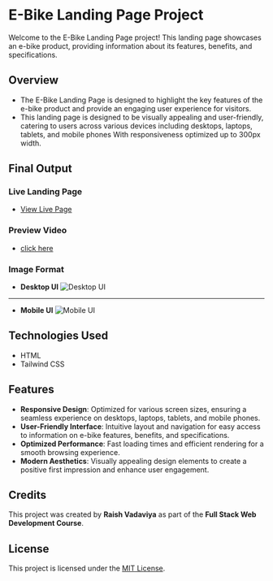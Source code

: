 # E-Bike Landing Page Project

Welcome to the E-Bike Landing Page project! This landing page showcases an e-bike product, providing information about its features, benefits, and specifications.

## Overview

- The E-Bike Landing Page is designed to highlight the key features of the e-bike product and provide an engaging user experience for visitors.
- This landing page is designed to be visually appealing and user-friendly, catering to users across various devices including desktops, laptops, tablets, and mobile phones With responsiveness optimized up to 300px width.

## Final Output

### Live Landing Page
- [View Live Page](https://e-bike-l-p.netlify.app)


### Preview Video
- [click here](https://res.cloudinary.com/deodsnio3/video/upload/v1715400518/Milestone%20Exame%20Assignment/Bike_landing_page_uahn2w.mp4)


### Image Format
- **Desktop UI**
  ![Desktop UI](https://res.cloudinary.com/deodsnio3/image/upload/v1715397126/Milestone%20Exame%20Assignment/Final_output_of_E-Scooter_landing_page_desktop_UI_st2rqb.png)

-----

- **Mobile UI**
  ![Mobile UI](https://res.cloudinary.com/deodsnio3/image/upload/v1715397120/Milestone%20Exame%20Assignment/Final_output_of_E-scooter_landing_page_mobile_UI_brjcdl.png)

  


## Technologies Used

- HTML
- Tailwind CSS



## Features

- **Responsive Design**: Optimized for various screen sizes, ensuring a seamless experience on desktops, laptops, tablets, and mobile phones.
- **User-Friendly Interface**: Intuitive layout and navigation for easy access to information on e-bike features, benefits, and specifications.
- **Optimized Performance**: Fast loading times and efficient rendering for a smooth browsing experience.
- **Modern Aesthetics**: Visually appealing design elements to create a positive first impression and enhance user engagement.


## Credits

This project was created by **Raish Vadaviya** as part of the **Full Stack Web Development Course**.

## License

This project is licensed under the [MIT License](https://github.com/Raish10100/Milestone-exam-repository/blob/master/LICENSE).
